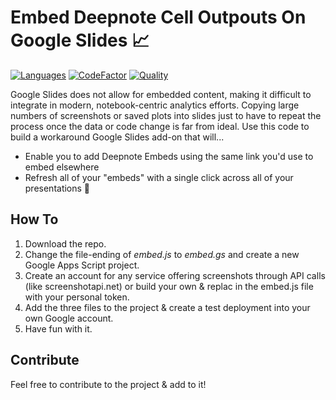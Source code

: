 # Embed Deepnote Cell Outpouts On Google Slides 📈


[![Languages](https://img.shields.io/github/languages/count/lksfr/deepnote_embeds_gslides)](https://img.shields.io/github/languages/count/lksfr/deepnote_embeds_gslides)
[![CodeFactor](https://www.codefactor.io/repository/github/lksfr/deepnote_embeds_gslides/badge)](https://www.codefactor.io/repository/github/lksfr/deepnote_embeds_gslides)
[![Quality](https://img.shields.io/github/issues/lksfr/deepnote_embeds_gslides)](https://img.shields.io/github/issues/lksfr/deepnote_embeds_gslides)

Google Slides does not allow for embedded content, making it difficult to integrate in modern, notebook-centric analytics efforts. Copying large numbers of screenshots or saved plots into slides just to have to repeat the process once the data or code change is far from ideal. Use this code to build a workaround Google Slides add-on that will...

- Enable you to add Deepnote Embeds using the same link you'd use to embed elsewhere
- Refresh all of your "embeds" with a single click across all of your presentations 🎉

## How To

1. Download the repo.
2. Change the file-ending of *embed.js* to *embed.gs* and create a new Google Apps Script project.
3. Create an account for any service offering screenshots through API calls (like screenshotapi.net) or build your own & replac _<TOKEN>_ in the embed.js file with your personal token.
4. Add the three files to the project & create a test deployment into your own Google account.
5. Have fun with it.

## Contribute

Feel free to contribute to the project & add to it!
